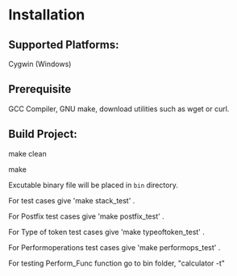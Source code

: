 # Installation

## Supported Platforms:

Cygwin (Windows)

## Prerequisite

GCC Compiler, GNU make, download utilities such as wget or curl.


## Build Project:

make clean

make


Excutable binary  file will be placed in `bin` directory.

For test cases give 'make stack_test' .

For  Postfix test cases give 'make postfix_test' .

For  Type of token test cases give 'make typeoftoken_test' .

For  Performoperations test cases give 'make performops_test' .

For testing Perform_Func function go to bin folder, "calculator -t" 


